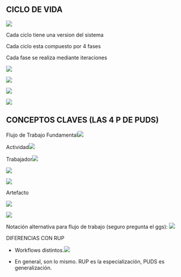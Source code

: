 ## CICLO DE VIDA

![](https://lh7-rt.googleusercontent.com/docsz/AD_4nXdSSpvoAg5uTnW78uldy0HJVs8c3MAfn0kc7bqAUJ1vQcMUf9teWFXABwjgsLHwQyX0du2pbzKKT6O2g1vgj3czRvnE1QFFEVdc2QyFtjUUQqiZlQAwaDWTkaJWVwXo5lxhDcbrnBxfDJFJhpnosRTxEs8?key=VReuh94fGGpJZLGsXsGdUQ)

Cada ciclo tiene una version del sistema

Cada ciclo esta compuesto por 4 fases

Cada fase se realiza mediante iteraciones

![](https://lh7-rt.googleusercontent.com/docsz/AD_4nXeU5O2NcbF_h34cPBnWjQgnSvvA3xiwl3CsCaslUJWEfZ_OVyNTKOvOnqLp6dQugT1WLUAaCwm7iCsf7bOzwcPjnvJQg_mxBzQLGAoJ6TuD7fNq6jDPcun1YF-xx8pObuyppiakLV_P8SPQGA2OSGkT8JU?key=VReuh94fGGpJZLGsXsGdUQ)

![](https://lh7-rt.googleusercontent.com/docsz/AD_4nXfTotqyZljibESnQhdA2vauoCioHdBlnRowNWQYuz_IjKZs_Hz-euqZon95cKgpOdRP6OQZcAC36d5FOs9_hPUih4CZhI3jbkgmSgjMKG3gFQxCMKPAYyLdj7zeO3mz_lPaWnkPx6LEUvJAcu4hmfz1uTA?key=VReuh94fGGpJZLGsXsGdUQ)

  

![](https://lh7-rt.googleusercontent.com/docsz/AD_4nXciZpupTgkpETPJVA6CQdZtsM0vfstUH93p3jwqJYYBz_R6PuOVZ6k5R7ao3KVwEYB2C9EoWVN0T1jv1BXcsRQ4c-9L3PAeOTTnNVDs_PfEbi2FljVUh_CSnOJ7NYL1kFY9-DCAS1_IKixIGXBoxjUj0yfA?key=VReuh94fGGpJZLGsXsGdUQ)

  

![](https://lh7-rt.googleusercontent.com/docsz/AD_4nXcH2cKFphHMf8UrGOJDTcoFIxlAFzoC8nnodMsKToZOhlRrtDjcZwcy0xobtm3irhoLfl_HL6XLdM6ZmOFjZ7N05Jp4plzx7K6fG9FSW6shYg3gCeApfl4CfFbvOt_akj6Rm5ViaMiWeZKOTiTW6moORsaL?key=VReuh94fGGpJZLGsXsGdUQ)

## CONCEPTOS CLAVES (LAS 4 P DE PUDS)

Flujo de Trabajo Fundamental![](https://lh7-rt.googleusercontent.com/docsz/AD_4nXd33A94KJvzheBfabYe-0QAfpQKgXYq0KEpXRAB5uzO1HxG8tEJqUGBx14fRtKn-i35mou_lqg1qOv569yGKIomTIZJD-C1sYVS-ZuasB4wZr5cX9nwSSdhQ7mmZLbgKcfYsLHOgZzQkJ_SzslbTshtFFSi?key=VReuh94fGGpJZLGsXsGdUQ)

Actividad![](https://lh7-rt.googleusercontent.com/docsz/AD_4nXcICtKn52jLRnnHoqj2Q8X88KbCKonUpC_8h_c4Lkw_DcKndBqRyP9sQ3IJkgWndcQvYXibFRoZZPPWAlIB-OY4kY1eApSCdBHEUoZ3HcEnPrlhwqUQeOJTMUqB_pbz8zM7z8HN92hzhVwMVaDtBNL66HYL?key=VReuh94fGGpJZLGsXsGdUQ)

Trabajador![](https://lh7-rt.googleusercontent.com/docsz/AD_4nXeNDz2dmOLiVM7XXR0XKturCzFoNmPfr2vZVuNEtt6criW5qtiaJ0q4Jml9oh7l4LDolitYbrIHcjFjdJjPss0ZMq7159d0pRbaHgY8ipDBxVXZLfsVnXnuZcrZWjgLY5E8kJWXQJpAdIZzbN-j0LjFy9KV?key=VReuh94fGGpJZLGsXsGdUQ)

  
![](https://lh7-rt.googleusercontent.com/docsz/AD_4nXdpUT9LqODci1uc6KwHjwPEHQCWR9EHWnhEE9Dno9MxxKCGdbDXeqqwzFDNjWm2RyeaHfArQH6jwG2S-Stbcj6-tq_yy1xcTA4lughQfRI0K8BXkURdxKHIMuyl_n2_jzItJ-JhXT46a2MuJqSH66c5IFA?key=VReuh94fGGpJZLGsXsGdUQ)

![](https://lh7-rt.googleusercontent.com/docsz/AD_4nXflPAHYszCh0y_wIrrOTmDuMQmvkEf0BSMvgDlFL0KDdu2cF_JnA0WMztbLHt0_9Xql4GSlM4V0vPP_O7la0QQqduH3Tk7R8MLWXKTqsp5CfzjKASicUulG9pqwMs1PpuJ7JnwCURvq4PFKgHfTSeUFRLU?key=VReuh94fGGpJZLGsXsGdUQ)

Artefacto

![](https://lh7-rt.googleusercontent.com/docsz/AD_4nXe7PGvgO2oKGLwSCvBuu-Fal-W1MQPveW4KTq-I4LoGvSw9Mqa1xHQhWQQJUZnLyFVWzKskOMtbnR8pEge67IuiopnCCFPtYFbupDYE9STHCw7FLdk-ZhHD4gVQFoDiyM9KUGUKV6GMxb0mjNnHEnfk8v8?key=VReuh94fGGpJZLGsXsGdUQ)

![](https://lh7-rt.googleusercontent.com/docsz/AD_4nXesDL1RFzavaec16USdsenLJVPlO57Od3ED3nhee2vlWEQtvV0Nq1vlDmp09A3b-Jz52rKhKs3SNUzSgcHPuQtpK3zfalmwH7fA6jwQFOgwgMFvYlqAc5txzeKHylZ3fxV6ljjh2NnhwVrtlWVzMzr2udka?key=VReuh94fGGpJZLGsXsGdUQ)  
  
Notación alternativa para flujo de trabajo (seguro pregunta el ggs):
![](https://lh7-rt.googleusercontent.com/docsz/AD_4nXeJzppKXrVlPZZUInC-OT79QJ-2Kb2L8wfiiWiGE696QoYwHd4wL-Xr-AHOH0ref3ehmmLmLaAsI8MOnkDbt0kN9lSB3tSwWzLxT4uLtOgFv0QTD6-MWb5ycyLTrnRw-r2rw8QTR0lmKyc8R1is8wvmPhxL?key=VReuh94fGGpJZLGsXsGdUQ)

DIFERENCIAS CON RUP

- Workflows distintos.![](https://lh7-rt.googleusercontent.com/docsz/AD_4nXfHXi4-n06lFlBKXffzlk3NdZoXC6_DJ6P2QxoWNkwpayW3BoFVxUioH8gDtXNQie7ckU_T7WywKmAXsd5rjhJWA5hRmpWAbXw9C_hC0Ep66hKfNTLkbGEUBZddseN-64g5uTprJFxvgdC1SJ69DmZ611A?key=VReuh94fGGpJZLGsXsGdUQ)
    
- En general, son lo mismo. RUP es la especialización, PUDS es generalización.